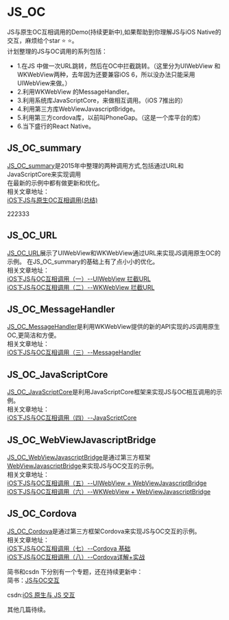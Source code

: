 # JS_OC
JS与原生OC互相调用的Demo(持续更新中),如果帮助到你理解JS与iOS Native的交互，麻烦给个star ⭐️ ⭐️。<br>
计划整理的JS与OC调用的系列包括：
* 1.在JS 中做一次URL跳转，然后在OC中拦截跳转。（这里分为UIWebView 和 WKWebView两种，去年因为还要兼容iOS 6，所以没办法只能采用UIWebView来做。）
* 2.利用WKWebView 的MessageHandler。
* 3.利用系统库JavaScriptCore，来做相互调用。（iOS 7推出的）
* 4.利用第三方库WebViewJavascriptBridge。
* 5.利用第三方cordova库，以前叫PhoneGap。（这是一个库平台的库）
* 6.当下盛行的React Native。

## JS_OC_summary
[JS_OC_summary](https://github.com/Haley-Wong/JS_OC/tree/master/JS_OC_summary)是2015年中整理的两种调用方式,包括通过URL和JavaScriptCore来实现调用<br>
在最新的示例中都有做更新和优化。<br>
相关文章地址：<br>
[iOS下JS与原生OC互相调用(总结)](http://www.jianshu.com/p/d19689e0ed83)



222333

## JS_OC_URL
[JS_OC_URL](https://github.com/Haley-Wong/JS_OC/tree/master/JS_OC_URL)展示了UIWebView和WKWebView通过URL来实现JS调用原生OC的示例。
在JS_OC_summary的基础上有了点小小的优化。<br>
相关文章地址：<br>
[iOS下JS与OC互相调用（一）--UIWebView 拦截URL](http://www.jianshu.com/p/7151987f012d)<br>
[iOS下JS与OC互相调用（二）--WKWebView 拦截URL](http://www.jianshu.com/p/99c3af6894f4)

## JS_OC_MessageHandler
[JS_OC_MessageHandler](https://github.com/Haley-Wong/JS_OC/tree/master/JS_OC_MessageHandler)是利用WKWebView提供的新的API实现的JS调用原生OC,更简洁和方便。<br>
相关文章地址：<br>
[iOS下JS与OC互相调用（三）--MessageHandler](http://www.jianshu.com/p/433e59c5a9eb)

## JS_OC_JavaScriptCore
[JS_OC_JavaScriptCore](https://github.com/Haley-Wong/JS_OC/tree/master/JS_OC_JavaScriptCore)是利用JavaScriptCore框架来实现JS与OC相互调用的示例。<br>
相关文章地址：<br>
[iOS下JS与OC互相调用（四）--JavaScriptCore](http://www.jianshu.com/p/4db513ed2c1a)

## JS_OC_WebViewJavascriptBridge
[JS_OC_WebViewJavascriptBridge](https://github.com/Haley-Wong/JS_OC/tree/master/JS_OC_WebViewJavascriptBridge)是通过第三方框架[WebViewJavascriptBridge]()来实现JS与OC交互的示例。<br>
相关文章地址：<br>
[iOS下JS与OC互相调用（五）--UIWebView + WebViewJavascriptBridge](http://www.jianshu.com/p/2be213e3f673)<br>
[iOS下JS与OC互相调用（六）--WKWebView + WebViewJavascriptBridge](http://www.jianshu.com/p/e951af9e5e74)<br>

## JS_OC_Cordova
[JS_OC_Cordova](https://github.com/Haley-Wong/JS_OC/tree/master/JS_OC_Cordova)是通过第三方框架Cordova来实现JS与OC交互的示例。<br>
相关文章地址：<br>
[iOS下JS与OC互相调用（七）--Cordova 基础](http://www.jianshu.com/p/78e486b31953)<br>
[iOS下JS与OC互相调用（八）--Cordova详解+实战](http://www.jianshu.com/p/e74bc7abac8d)<br>

简书和csdn 下分别有一个专题，还在持续更新中：<br>
简书：[JS与OC交互](http://www.jianshu.com/notebooks/5513092/latest)

csdn:[iOS 原生与 JS 交互](http://blog.csdn.net/column/details/12696.html)


其他几篇待续。
